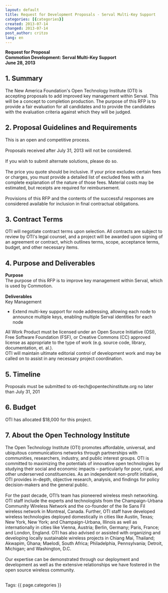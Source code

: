 ```yaml
---
layout: default
title: Request for Development Proposals - Serval Multi-Key Support
categories: [{categories}]
created: 2013-07-14
changed: 2013-07-14
post_author: critzo
lang: en
---
```

  <p><strong>Request for Proposal<br />Commotion Development: Serval Multi-Key Support<br />June 28, 2013</strong></p><h2>1. Summary</h2><p>The New America Foundation&#39;s Open Technology Institute (OTI) is accepting proposals to add improved key management within Serval. This will be a concept to completion production. The purpose of this RFP is to provide a fair evaluation for all candidates and to provide the candidates with the evaluation criteria against which they will be judged.</p><h2>2. Proposal Guidelines and Requirements</h2><p>This is an open and competitive process.<br /><br />Proposals received after July 31, 2013 will not be considered.<br /><br />If you wish to submit alternate solutions, please do so.<br /><br />The price you quote should be inclusive. If your price excludes certain fees or charges, you must provide a detailed list of excluded fees with a complete explanation of the nature of those fees. Material costs may be estimated, but receipts are required for reimbursement.<br /><br />Provisions of this RFP and the contents of the successful responses are considered available for inclusion in final contractual obligations.</p><h2>3. Contract Terms</h2><p>OTI will negotiate contract terms upon selection. All contracts are subject to review by OTI&#39;s legal counsel, and a project will be awarded upon signing of an agreement or contract, which outlines terms, scope, acceptance terms, budget, and other necessary items.</p><h2>4. Purpose and Deliverables</h2><p><strong>Purpose</strong><br />The purpose of this RFP is to improve key management within Serval, which is used by Commotion.<br /><br /><strong>Deliverables</strong><br />Key Management</p><ul><li>Extend multi-key support for node addressing, allowing each node to announce multiple keys, enabling multiple Serval identities for each node</li></ul><p>All Work Product must be licensed under an Open Source Initiative (OSI), Free Software Foundation (FSF), or Creative Commons (CC) approved license as appropriate to the type of work (e.g. source code, library, documentation, et. al.).<br />OTI will maintain ultimate editorial control of development work and may be called on to assist in any necessary project coordination.</p><h2>5. Timeline</h2><p>Proposals must be submitted to oti-tech@opentechinstitute.org no later than July 31, 201</p><h2>6. Budget</h2><p>OTI has allocated $18,000 for this project.</p><h2>7. About the Open Technology Institute</h2><p>The Open Technology Institute (OTI) promotes affordable, universal, and ubiquitous communications networks through partnerships with communities, researchers, industry, and public interest groups. OTI is committed to maximizing the potentials of innovative open technologies by studying their social and economic impacts &ndash; particularly for poor, rural, and other underserved constituencies. As an independent non-profit initiative, OTI provides in-depth, objective research, analysis, and findings for policy decision-makers and the general public.<br /><br />For the past decade, OTI&rsquo;s team has pioneered wireless mesh networking. OTI staff include the experts and technologists from the Champaign-Urbana Community Wireless Network and the co-founder of the Ile Sans Fil wireless network in Montreal, Canada. Further, OTI staff have developed wireless technologies deployed domestically in cities like Austin, Texas; New York, New York; and Champaign-Urbana, Illinois as well as internationally in cities like Vienna, Austria; Berlin, Germany; Paris, France; and London, England. OTI has also advised or assisted with organizing and developing locally sustainable wireless projects in Chiang Mai, Thailand; Akwapim, Ghana; Maelodi, South Africa; Philadelphia, Pennsylvania; Detroit, Michigan; and Washington, D.C.<br /><br />Our expertise can be demonstrated through our deployment and development as well as the extensive relationships we have fostered in the open source wireless community.<br />&nbsp;</p> <div class="tags">Tags: {{ page.categories }}</div>